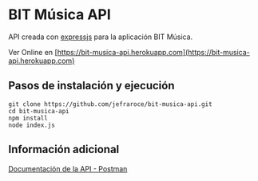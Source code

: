 # BIT Música API

API creada con [expressjs](https://expressjs.com/) para la aplicación BIT Música.

Ver Online en [https://bit-musica-api.herokuapp.com](https://bit-musica-api.herokuapp.com)

## Pasos de instalación y ejecución

```shell
git clone https://github.com/jefraroce/bit-musica-api.git
cd bit-musica-api
npm install
node index.js
```

## Información adicional

[Documentación de la API - Postman](https://www.getpostman.com/collections/619590bf81a774cf0873)
